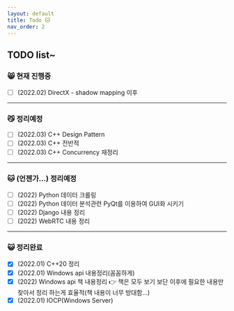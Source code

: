```yaml
---
layout: default
title: Todo 🐱
nav_order: 2
---
```


## TODO list~

### 😸 현재 진행중

- [ ] (2022.02) DirectX - shadow mapping 이후

---

### 😼 정리예정

 - [ ] (2022.03) C++ Design Pattern
 - [ ] (2022.03) C++ 전반적
 - [ ] (2022.03) C++ Concurrency 재정리

---

### 🐱 (언젠가...) 정리예정

 - [ ] (2022) Python 데이터 크롤링
 - [ ] (2022) Python 데이터 분석관련 PyQt를 이용하여 GUI화 시키기
 - [ ] (2022) Django 내용 정리
 - [ ] (2022) WebRTC 내용 정리

---

### 😺 정리완료

 - [X] (2022.01) C++20 정리
 - [X] (2022.01) Windows api 내용정리(꼼꼼하게)
 - [X] (2022) Windows api 책 내용정리 👉 책은 모두 보기 보단 이후에 필요한 내용만 찾아서 정리 하는게 효율적(책 내용이 너무 방대함...)
 - [X] (2022.01) IOCP(Windows Server)